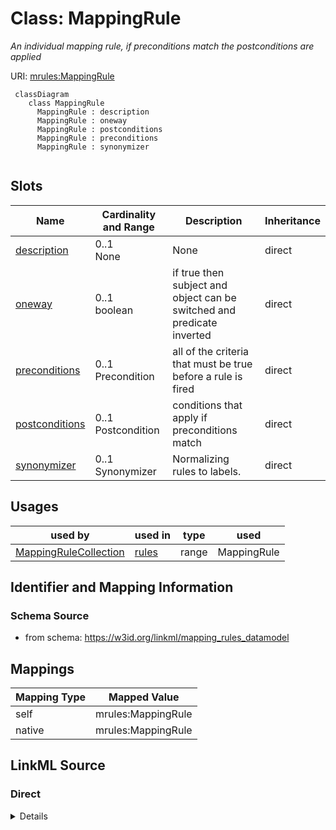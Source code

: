 # Class: MappingRule
_An individual mapping rule, if preconditions match the postconditions are applied_




URI: [mrules:MappingRule](https://w3id.org/linkml/mapping_rules_datamodel/MappingRule)


```{mermaid}
 classDiagram
    class MappingRule
      MappingRule : description
      MappingRule : oneway
      MappingRule : postconditions
      MappingRule : preconditions
      MappingRule : synonymizer
      
```



<!-- no inheritance hierarchy -->


## Slots

| Name | Cardinality and Range | Description | Inheritance |
| ---  | --- | --- | --- |
| [description](description.md) | 0..1 <br/> None | None | direct |
| [oneway](oneway.md) | 0..1 <br/> boolean | if true then subject and object can be switched and predicate inverted | direct |
| [preconditions](preconditions.md) | 0..1 <br/> Precondition | all of the criteria that must be true before a rule is fired | direct |
| [postconditions](postconditions.md) | 0..1 <br/> Postcondition | conditions that apply if preconditions match | direct |
| [synonymizer](synonymizer.md) | 0..1 <br/> Synonymizer | Normalizing rules to labels. | direct |



## Usages

| used by | used in | type | used |
| ---  | --- | --- | --- |
| [MappingRuleCollection](MappingRuleCollection.md) | [rules](rules.md) | range | MappingRule |







## Identifier and Mapping Information







### Schema Source


* from schema: https://w3id.org/linkml/mapping_rules_datamodel





## Mappings

| Mapping Type | Mapped Value |
| ---  | ---  |
| self | mrules:MappingRule |
| native | mrules:MappingRule |


## LinkML Source

<!-- TODO: investigate https://stackoverflow.com/questions/37606292/how-to-create-tabbed-code-blocks-in-mkdocs-or-sphinx -->

### Direct

<details>
```yaml
name: MappingRule
description: An individual mapping rule, if preconditions match the postconditions
  are applied
from_schema: https://w3id.org/linkml/mapping_rules_datamodel
rank: 1000
attributes:
  description:
    name: description
    from_schema: https://w3id.org/linkml/mapping_rules_datamodel
    rank: 1000
  oneway:
    name: oneway
    description: if true then subject and object can be switched and predicate inverted
    from_schema: https://w3id.org/linkml/mapping_rules_datamodel
    rank: 1000
    ifabsent: 'False'
    range: boolean
  preconditions:
    name: preconditions
    description: all of the criteria that must be true before a rule is fired
    from_schema: https://w3id.org/linkml/mapping_rules_datamodel
    rank: 1000
    slot_uri: sh:condition
    range: Precondition
  postconditions:
    name: postconditions
    description: conditions that apply if preconditions match
    from_schema: https://w3id.org/linkml/mapping_rules_datamodel
    rank: 1000
    range: Postcondition
  synonymizer:
    name: synonymizer
    description: Normalizing rules to labels.
    from_schema: https://w3id.org/linkml/mapping_rules_datamodel
    rank: 1000
    range: Synonymizer

```
</details>

### Induced

<details>
```yaml
name: MappingRule
description: An individual mapping rule, if preconditions match the postconditions
  are applied
from_schema: https://w3id.org/linkml/mapping_rules_datamodel
rank: 1000
attributes:
  description:
    name: description
    from_schema: https://w3id.org/linkml/mapping_rules_datamodel
    rank: 1000
    alias: description
    owner: MappingRule
    domain_of:
    - MappingRule
    range: string
  oneway:
    name: oneway
    description: if true then subject and object can be switched and predicate inverted
    from_schema: https://w3id.org/linkml/mapping_rules_datamodel
    rank: 1000
    ifabsent: 'False'
    alias: oneway
    owner: MappingRule
    domain_of:
    - MappingRule
    range: boolean
  preconditions:
    name: preconditions
    description: all of the criteria that must be true before a rule is fired
    from_schema: https://w3id.org/linkml/mapping_rules_datamodel
    rank: 1000
    slot_uri: sh:condition
    alias: preconditions
    owner: MappingRule
    domain_of:
    - MappingRule
    range: Precondition
  postconditions:
    name: postconditions
    description: conditions that apply if preconditions match
    from_schema: https://w3id.org/linkml/mapping_rules_datamodel
    rank: 1000
    alias: postconditions
    owner: MappingRule
    domain_of:
    - MappingRule
    range: Postcondition
  synonymizer:
    name: synonymizer
    description: Normalizing rules to labels.
    from_schema: https://w3id.org/linkml/mapping_rules_datamodel
    rank: 1000
    alias: synonymizer
    owner: MappingRule
    domain_of:
    - MappingRule
    range: Synonymizer

```
</details>